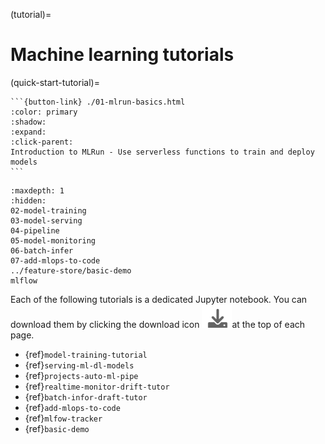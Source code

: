 (tutorial)=
# Machine learning tutorials 

(quick-start-tutorial)=

````{card} Make sure you start with the Quick start tutorial to understand the basics
```{button-link} ./01-mlrun-basics.html
:color: primary
:shadow:
:expand:
:click-parent:
Introduction to MLRun - Use serverless functions to train and deploy models
```
````

```{toctree}
:maxdepth: 1
:hidden:
02-model-training
03-model-serving
04-pipeline
05-model-monitoring
06-batch-infer
07-add-mlops-to-code
../feature-store/basic-demo
mlflow
```


Each of the following tutorials is a dedicated Jupyter notebook. You can download them by clicking the download icon <img src="../_static/images/icon-download.png">at the top of each page.


- {ref}`model-training-tutorial`
- {ref}`serving-ml-dl-models`
- {ref}`projects-auto-ml-pipe`
- {ref}`realtime-monitor-drift-tutor`
- {ref}`batch-infor-draft-tutor`
- {ref}`add-mlops-to-code`
- {ref}`mlfow-tracker`
- {ref}`basic-demo` 